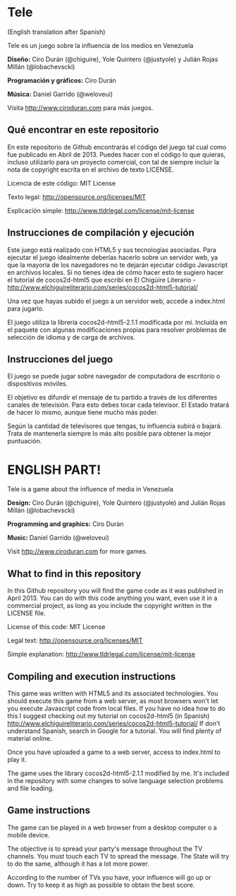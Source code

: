 Tele
====

(English translation after Spanish)

Tele es un juego sobre la influencia de los medios en Venezuela

**Diseño:** Ciro Durán (@chiguire), Yole Quintero (@justyole) y Julián Rojas Millán (@lobachevscki)

**Programación y gráficos:** Ciro Durán

**Música:** Daniel Garrido (@weloveui)

Visita http://www.ciroduran.com para más juegos.

Qué encontrar en este repositorio
---------------------------------

En este repositorio de Github encontrarás el código del juego tal cual como fue publicado en Abril de 2013. Puedes hacer con el código lo que quieras, incluso utilizarlo para un proyecto comercial, con tal de siempre incluir la nota de copyright escrita en el archivo de texto LICENSE.

Licencia de este código: MIT License

Texto legal: http://opensource.org/licenses/MIT

Explicación simple: http://www.tldrlegal.com/license/mit-license

Instrucciones de compilación y ejecución
----------------------------------------

Este juego está realizado con HTML5 y sus tecnologías asociadas. Para ejecutar el juego idealmente deberías hacerlo sobre un servidor web, ya que la mayoría de los navegadores no te dejarán ejecutar código Javascript en archivos locales. Si no tienes idea de cómo hacer esto te sugiero hacer el tutorial de cocos2d-html5 que escribí en El Chigüire Literario - http://www.elchiguireliterario.com/series/cocos2d-html5-tutorial/

Una vez que hayas subido el juego a un servidor web, accede a index.html para jugarlo.

El juego utiliza la librería cocos2d-html5-2.1.1 modificada por mí. Incluída en el paquete con algunas modificaciones propias para resolver problemas de selección de idioma y de carga de archivos.

Instrucciones del juego
-----------------------

El juego se puede jugar sobre navegador de computadora de escritorio o dispositivos móviles.

El objetivo es difundir el mensaje de tu partido a través de los diferentes canales de televisión. Para esto debes tocar cada televisor. El Estado tratará de hacer lo mismo, aunque tiene mucho más poder.

Según la cantidad de televisores que tengas, tu influencia subirá o bajará. Trata de mantenerla siempre lo más alto posible para obtener la mejor puntuación.

ENGLISH PART!
=============

Tele is a game about the influence of media in Venezuela

**Design:** Ciro Durán (@chiguire), Yole Quintero (@justyole) and Julián Rojas Millán (@lobachevscki)

**Programming and graphics:** Ciro Durán

**Music:** Daniel Garrido (@weloveui)

Visit http://www.ciroduran.com for more games.

What to find in this repository
-------------------------------

In this Github repository you will find the game code as it was published in April 2013. You can do with this code anything you want, even use it in a commercial project, as long as you include the copyright written in the LICENSE file.

License of this code: MIT License

Legal text: http://opensource.org/licenses/MIT

Simple explanation: http://www.tldrlegal.com/license/mit-license

Compiling and execution instructions
------------------------------------

This game was written with HTML5 and its associated technologies. You should execute this game from a web server, as most browsers won't let you execute Javascript code from local files. If you have no idea how to do this I suggest checking out my tutorial on cocos2d-html5 (in Spanish) http://www.elchiguireliterario.com/series/cocos2d-html5-tutorial/ If don't understand Spanish, search in Google for a tutorial. You will find plenty of material online. 

Once you have uploaded a game to a web server, access to index.html to play it.

The game uses the library cocos2d-html5-2.1.1 modified by me. It's included in the repository with some changes to solve language selection problems and file loading.

Game instructions
-----------------

The game can be played in a web browser from a desktop computer o a mobile device.

The objective is to spread your party's message throughout the TV channels. You must touch each TV to spread the message. The State will try to do the same, although it has a lot more power.

According to the number of TVs you have, your influence will go up or down. Try to keep it as high as possible to obtain the best score.
